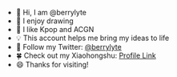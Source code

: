 - 👋 Hi, I am @berrylyte
- 🎨 I enjoy drawing
- 💖 I like Kpop and ACGN
- 💡 This account helps me bring my ideas to life
- 🐣 Follow my Twitter: [@berrylyte](https://x.com/e_paleblue)
- 🍀 Check out my Xiaohongshu: [Profile Link](https://www.xiaohongshu.com/user/profile/6354ef6b000000001901ea8a)
- 😄 Thanks for visiting!
